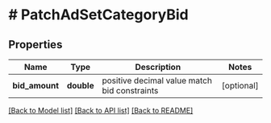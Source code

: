 # # PatchAdSetCategoryBid

## Properties

Name | Type | Description | Notes
------------ | ------------- | ------------- | -------------
**bid_amount** | **double** | positive decimal value match bid constraints | [optional]

[[Back to Model list]](../../README.md#models) [[Back to API list]](../../README.md#endpoints) [[Back to README]](../../README.md)
